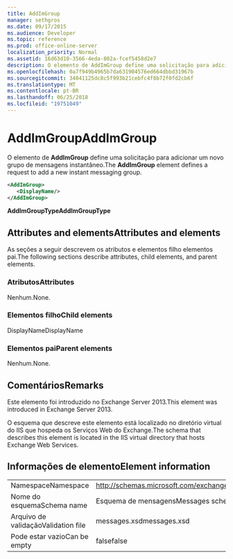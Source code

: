 ```yaml
---
title: AddImGroup
manager: sethgros
ms.date: 09/17/2015
ms.audience: Developer
ms.topic: reference
ms.prod: office-online-server
localization_priority: Normal
ms.assetid: 16d63d10-3566-4eda-802a-fcef5458d2e7
description: O elemento de AddImGroup define uma solicitação para adicionar um novo grupo de mensagens instantâneo.
ms.openlocfilehash: 0a7f949b4965b7da631904576ed664dbbd31967b
ms.sourcegitcommit: 34041125dc8c5f993b21cebfc4f8b72f0fd2cb6f
ms.translationtype: MT
ms.contentlocale: pt-BR
ms.lasthandoff: 06/25/2018
ms.locfileid: "19751049"
---
```

# <a name="addimgroup"></a><span data-ttu-id="261d9-103">AddImGroup</span><span class="sxs-lookup"><span data-stu-id="261d9-103">AddImGroup</span></span>

<span data-ttu-id="261d9-104">O elemento de **AddImGroup** define uma solicitação para adicionar um novo grupo de mensagens instantâneo.</span><span class="sxs-lookup"><span data-stu-id="261d9-104">The **AddImGroup** element defines a request to add a new instant messaging group.</span></span> 
  
```XML
<AddImGroup>
   <DisplayName/>
</AddImGroup>
```

 <span data-ttu-id="261d9-105">**AddImGroupType**</span><span class="sxs-lookup"><span data-stu-id="261d9-105">**AddImGroupType**</span></span>
## <a name="attributes-and-elements"></a><span data-ttu-id="261d9-106">Attributes and elements</span><span class="sxs-lookup"><span data-stu-id="261d9-106">Attributes and elements</span></span>

<span data-ttu-id="261d9-107">As seções a seguir descrevem os atributos e elementos filho elementos pai.</span><span class="sxs-lookup"><span data-stu-id="261d9-107">The following sections describe attributes, child elements, and parent elements.</span></span>
  
### <a name="attributes"></a><span data-ttu-id="261d9-108">Atributos</span><span class="sxs-lookup"><span data-stu-id="261d9-108">Attributes</span></span>

<span data-ttu-id="261d9-109">Nenhum.</span><span class="sxs-lookup"><span data-stu-id="261d9-109">None.</span></span>
  
### <a name="child-elements"></a><span data-ttu-id="261d9-110">Elementos filho</span><span class="sxs-lookup"><span data-stu-id="261d9-110">Child elements</span></span>

<span data-ttu-id="261d9-111">DisplayName</span><span class="sxs-lookup"><span data-stu-id="261d9-111">DisplayName</span></span>
  
### <a name="parent-elements"></a><span data-ttu-id="261d9-112">Elementos pai</span><span class="sxs-lookup"><span data-stu-id="261d9-112">Parent elements</span></span>

<span data-ttu-id="261d9-113">Nenhum.</span><span class="sxs-lookup"><span data-stu-id="261d9-113">None.</span></span>
  
## <a name="remarks"></a><span data-ttu-id="261d9-114">Comentários</span><span class="sxs-lookup"><span data-stu-id="261d9-114">Remarks</span></span>

<span data-ttu-id="261d9-115">Este elemento foi introduzido no Exchange Server 2013.</span><span class="sxs-lookup"><span data-stu-id="261d9-115">This element was introduced in Exchange Server 2013.</span></span>
  
<span data-ttu-id="261d9-116">O esquema que descreve este elemento está localizado no diretório virtual do IIS que hospeda os Serviços Web do Exchange.</span><span class="sxs-lookup"><span data-stu-id="261d9-116">The schema that describes this element is located in the IIS virtual directory that hosts Exchange Web Services.</span></span>
  
## <a name="element-information"></a><span data-ttu-id="261d9-117">Informações de elemento</span><span class="sxs-lookup"><span data-stu-id="261d9-117">Element information</span></span>

|||
|:-----|:-----|
|<span data-ttu-id="261d9-118">Namespace</span><span class="sxs-lookup"><span data-stu-id="261d9-118">Namespace</span></span>  <br/> |http://schemas.microsoft.com/exchange/services/2006/messages  <br/> |
|<span data-ttu-id="261d9-119">Nome do esquema</span><span class="sxs-lookup"><span data-stu-id="261d9-119">Schema name</span></span>  <br/> |<span data-ttu-id="261d9-120">Esquema de mensagens</span><span class="sxs-lookup"><span data-stu-id="261d9-120">Messages schema</span></span>  <br/> |
|<span data-ttu-id="261d9-121">Arquivo de validação</span><span class="sxs-lookup"><span data-stu-id="261d9-121">Validation file</span></span>  <br/> |<span data-ttu-id="261d9-122">messages.xsd</span><span class="sxs-lookup"><span data-stu-id="261d9-122">messages.xsd</span></span>  <br/> |
|<span data-ttu-id="261d9-123">Pode estar vazio</span><span class="sxs-lookup"><span data-stu-id="261d9-123">Can be empty</span></span>  <br/> |<span data-ttu-id="261d9-124">false</span><span class="sxs-lookup"><span data-stu-id="261d9-124">false</span></span>  <br/> |
   

